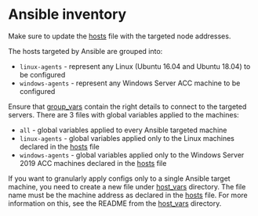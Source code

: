 # Ansible inventory

Make sure to update the [hosts](/scripts/ansible/inventory/hosts) file with the targeted node addresses.

The hosts targeted by Ansible are grouped into:

* `linux-agents` - represent any Linux (Ubuntu 16.04 and Ubuntu 18.04) to be configured
* `windows-agents` - represent any Windows Server ACC machine to be configured

Ensure that [group_vars](/scripts/ansible/inventory/group_vars) contain the right details to connect to the targeted servers. There are 3 files with global variables applied to the machines:

* `all` - global variables applied to every Ansible targeted machine
* `linux-agents` - global variables applied only to the Linux machines declared in the [hosts](/scripts/ansible/inventory/hosts) file
* `windows-agents` - global variables applied only to the Windows Server 2019 ACC machines declared in the [hosts](/scripts/ansible/inventory/hosts) file

If you want to granularly apply configs only to a single Ansible target machine, you need to create a new file under [host_vars](/scripts/ansible/inventory/host_vars) directory. The file name must be the machine address as declared in the [hosts](/scripts/ansible/inventory/hosts) file. For more information on this, see the README from the [host_vars](/scripts/ansible/inventory/host_vars) directory.
